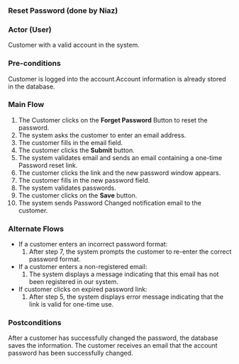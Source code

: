 ### Reset Password (done by Niaz)

### Actor (User)
Customer with a valid account in the system.

### Pre-conditions
Customer is logged into the account.Account information is already stored in the database.

### Main Flow
1. The Customer clicks on the **Forget Password** Button to reset the password.
2. The system asks the customer to enter an email address.  
3. The customer fills in the email field.
4. The customer clicks the **Submit** button.
5. The system validates email and sends an email containing a one-time Password reset link.
6. The customer clicks the link and the new password window appears.
7. The customer fills in the new password field.
8. The system validates passwords.
9. The customer clicks on the **Save** button.
10. The system sends Password Changed notification email to the customer. 


### Alternate Flows
* If a customer enters an incorrect password format:
    1. After step 7, the system prompts the customer to re-enter the correct password format.
* If a customer enters a non-registered email:
   1. The system displays a message indicating that this email has not been registered in our system.
* If customer clicks on expired password link:
   1.  After step 5, the system displays error message indicating that the link is valid for one-time use.
   
### Postconditions
After a customer has successfully changed the password, the database saves the information. The customer receives an email that the account password has been successfully changed.
